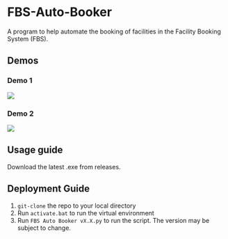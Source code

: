 # FBS-Auto-Booker
A program to help automate the booking of facilities in the Facility Booking System (FBS).

## Demos

### Demo 1
![](assets/demo.gif)

### Demo 2
![](assets/demo2.gif)

## Usage guide
Download the latest .exe from releases.

## Deployment Guide
1. `git-clone` the repo to your local directory
2. Run `activate.bat` to run the virtual environment
3. Run `FBS Auto Booker vX.X.py` to run the script. The version may be subject to change.
